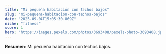```yaml
---
title: "Mi pequeña habitación con techos bajos"
slug: "mi-pequena-habitacion-con-techos-bajos"
date: "2025-09-04T15:05:30.869Z"
niche: "fitness"
score: 1
hero: "https://images.pexels.com/photos/3693408/pexels-photo-3693408.jpeg?auto=compress&cs=tinysrgb&fit=crop&h=627&w=1200&auto=compress&cs=tinysrgb&w=1024&h=576&fit=crop"
---
```


**Resumen**: Mi pequeña habitación con techos bajos.
